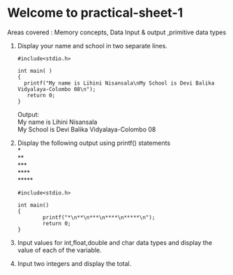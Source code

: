 # Welcome to practical-sheet-1

Areas covered : Memory concepts, Data Input & output ,primitive data types

1.	Display your name and school in two separate lines.

        #include<stdio.h> 
       
        int main( )
        {
          printf("My name is Lihini Nisansala\nMy School is Devi Balika Vidyalaya-Colombo 08\n");
           return 0;
        }
     Output:<br/>
        My name is Lihini Nisansala<br/>
        My School is Devi Balika Vidyalaya-Colombo 08
        
2.	Display the following output using printf() statements<br/>
        * <br/>
        ** <br/>
        *** <br/>
        **** <br/>
        ***** <br/>
                
        #include<stdio.h>
        
        int main()
        {
                printf("*\n**\n***\n****\n*****\n");
                return 0;
        }
         
3.	Input values for int,float,double and char data types and display the value of each of the variable.

4.	Input two integers and display the total.
